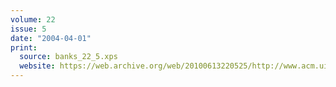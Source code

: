 ```yaml
---
volume: 22
issue: 5
date: "2004-04-01"
print:
  source: banks_22_5.xps
  website: https://web.archive.org/web/20100613220525/http://www.acm.uiuc.edu/banks/22/5/
---
```


